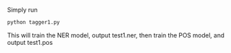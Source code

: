 Simply run

```bash
python tagger1.py
```

This will train the NER model, output test1.ner, then train the POS model, and output test1.pos